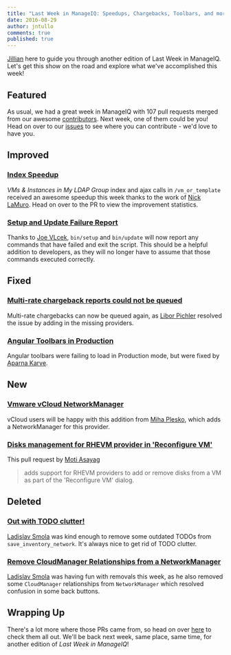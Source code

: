 ```yaml
---
title: "Last Week in ManageIQ: Speedups, Chargebacks, Toolbars, and more!"
date: 2016-08-29
author: jntullo
comments: true
published: true
---
```


[Jillian](https://github.com/jntullo) here to guide you through another edition of Last Week in ManageIQ. Let's get this show on the road and explore what we've accomplished this week!

## Featured
As usual, we had a great week in ManageIQ with 107 pull requests merged from our awesome [contributors](https://github.com/ManageIQ/manageiq/graphs/contributors). Next week, one of them could be you! 
Head on over to our [issues](https://github.com/manageiq/manageiq/issues) to see where you can contribute - we'd love to have you.

## Improved

### [Index Speedup](https://github.com/ManageIQ/manageiq/pull/10685)
_VMs & Instances in My LDAP Group_ index and ajax calls in `/vm_or_template` received an awesome speedup this week
thanks to the work of [Nick LaMuro](https://github.com/NickLaMuro). Head on over to the PR to view the improvement statistics.

### [Setup and Update Failure Report](https://github.com/ManageIQ/manageiq/pull/10745)
Thanks to [Joe VLcek](https://github.com/jvlcek), `bin/setup` and `bin/update` will now report any commands that have failed and exit the script. This should be a helpful addition to developers, 
as they will no longer have to assume that those commands executed correctly.

## Fixed

### [Multi-rate chargeback reports could not be queued](https://github.com/ManageIQ/manageiq/pull/10812)
Multi-rate chargebacks can now be queued again, as [Libor Pichler](https://github.com/lpichler) resolved the issue by adding in the missing providers.

### [Angular Toolbars in Production](https://github.com/ManageIQ/manageiq/pull/10751)
Angular toolbars were failing to load in Production mode, but were fixed by [Aparna Karve](https://github.com/AparnaKarve).

## New

### [Vmware vCloud NetworkManager](https://github.com/ManageIQ/manageiq/pull/10550)
vCloud users will be happy with this addition from [Miha Plesko](https://github.com/miha-plesko), which adds a NetworkManager for this provider.

### [Disks management for RHEVM provider in 'Reconfigure VM'](https://github.com/ManageIQ/manageiq/pull/10364)
This pull request by [Moti Asayag](https://github.com/masayag) 
> adds support for RHEVM providers to add or remove disks from a VM as part of the 'Reconfigure VM' dialog.

## Deleted

### [Out with TODO clutter!](https://github.com/ManageIQ/manageiq/pull/10773)
[Ladislav Smola](https://github.com/Ladas) was kind enough to remove some outdated TODOs from 
`save_inventory_network`. It's always nice to get rid of TODO clutter.

### [Remove CloudManager Relationships from a NetworkManager](https://github.com/ManageIQ/manageiq/pull/10768)
[Ladislav Smola](https://github.com/Ladas)  was having fun with removals this week, as he also removed some `CloudManager` relationships from `NetworkManager`
which resolved confusion in some back buttons.

## Wrapping Up
There's a lot more where those PRs came from, so head on over [here][PRs merged last week] to
check them all out. We'll be back next week, same place, same time, for another edition of *Last Week in ManageIQ*!

[PRs merged last week]: https://github.com/ManageIQ/manageiq/pulls?page=1&q=is%3Apr+is%3Amerged+base%3Amaster+merged%3A%222016-08-22+..+2016-08-29%22+sort%3Acreated-desc&utf8=
